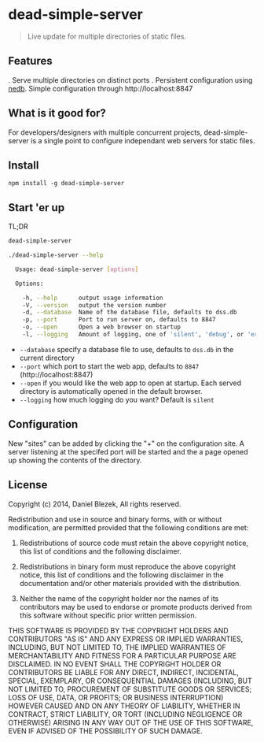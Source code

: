# dead-simple-server

> Live update for multiple directories of static files.

## Features
. Serve multiple directories on distinct ports
. Persistent configuration using [nedb](https://github.com/louischatriot/nedb). Simple configuration through http://localhost:8847

## What is it good for?
For developers/designers with multiple concurrent projects, dead-simple-server is a single point to configure independant web servers for static files.

## Install
```
npm install -g dead-simple-server
```

## Start 'er up
TL;DR
```bash
dead-simple-server
```

```bash
./dead-simple-server --help

  Usage: dead-simple-server [options]

  Options:

    -h, --help      output usage information
    -V, --version   output the version number
    -d, --database  Name of the database file, defaults to dss.db
    -p, --port      Port to run server on, defaults to 8847
    -o, --open      Open a web browser on startup
    -l, --logging   Amount of logging, one of 'silent', 'debug', or 'error', default is 'silent'
```

- `--database` specify a database file to use, defaults to `dss.db` in the current directory
- `--port` which port to start the web app, defaults to `8847` (http://localhost:8847)
- `--open` if you would like the web app to open at startup.  Each served directory is automatically opened in the default browser.
- `--logging` how much logging do you want?  Default is `silent`

## Configuration
New "sites" can be added by clicking the "+" on the configuration site.  A server listening at the specifed port will be started and the a page opened up showing the contents of the directory.

## License
Copyright (c) 2014, Daniel Blezek,
All rights reserved.

Redistribution and use in source and binary forms, with or without modification, are permitted provided that the following conditions are met:

1. Redistributions of source code must retain the above copyright notice, this list of conditions and the following disclaimer.

2. Redistributions in binary form must reproduce the above copyright notice, this list of conditions and the following disclaimer in the documentation and/or other materials provided with the distribution.

3. Neither the name of the copyright holder nor the names of its contributors may be used to endorse or promote products derived from this software without specific prior written permission.

THIS SOFTWARE IS PROVIDED BY THE COPYRIGHT HOLDERS AND CONTRIBUTORS "AS IS" AND ANY EXPRESS OR IMPLIED WARRANTIES, INCLUDING, BUT NOT LIMITED TO, THE IMPLIED WARRANTIES OF MERCHANTABILITY AND FITNESS FOR A PARTICULAR PURPOSE ARE DISCLAIMED. IN NO EVENT SHALL THE COPYRIGHT HOLDER OR CONTRIBUTORS BE LIABLE FOR ANY DIRECT, INDIRECT, INCIDENTAL, SPECIAL, EXEMPLARY, OR CONSEQUENTIAL DAMAGES (INCLUDING, BUT NOT LIMITED TO, PROCUREMENT OF SUBSTITUTE GOODS OR SERVICES; LOSS OF USE, DATA, OR PROFITS; OR BUSINESS INTERRUPTION) HOWEVER CAUSED AND ON ANY THEORY OF LIABILITY, WHETHER IN CONTRACT, STRICT LIABILITY, OR TORT (INCLUDING NEGLIGENCE OR OTHERWISE) ARISING IN ANY WAY OUT OF THE USE OF THIS SOFTWARE, EVEN IF ADVISED OF THE POSSIBILITY OF SUCH DAMAGE.
